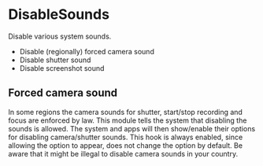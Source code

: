 # DisableSounds

Disable various system sounds.

- Disable (regionally) forced camera sound
- Disable shutter sound
- Disable screenshot sound

## Forced camera sound

In some regions the camera sounds
for shutter, start/stop recording and focus
are enforced by law.
This module tells the system that disabling the sounds
is allowed.
The system and apps will then show/enable their options
for disabling camera/shutter sounds.
This hook is always enabled, since allowing the option to appear,
does not change the option by default.
Be aware that it might be illegal to disable camera sounds in your country.

